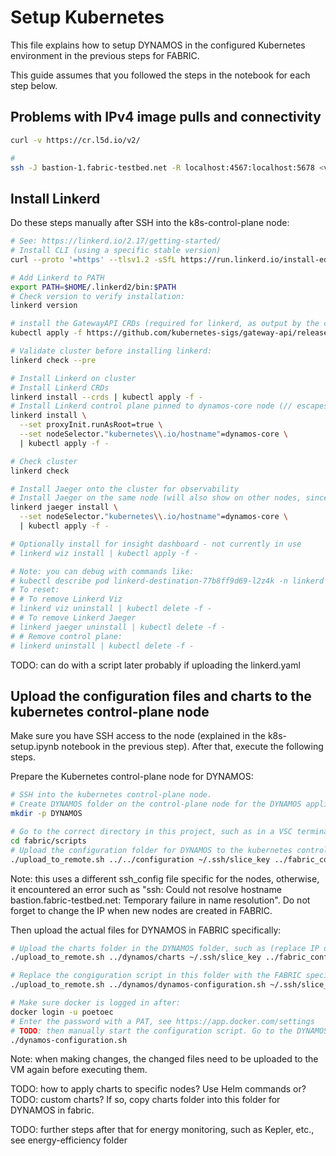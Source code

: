# Setup Kubernetes
This file explains how to setup DYNAMOS in the configured Kubernetes environment in the previous steps for FABRIC.

This guide assumes that you followed the steps in the notebook for each step below.

## Problems with IPv4 image pulls and connectivity
```sh
curl -v https://cr.l5d.io/v2/

# 
ssh -J bastion-1.fabric-testbed.net -R localhost:4567:localhost:5678 <vm IPv6 address>
```


## Install Linkerd
Do these steps manually after SSH into the k8s-control-plane node:
```sh
# See: https://linkerd.io/2.17/getting-started/
# Install CLI (using a specific stable version)
curl --proto '=https' --tlsv1.2 -sSfL https://run.linkerd.io/install-edge | LINKERD2_VERSION=edge-25.4.1 sh

# Add Linkerd to PATH
export PATH=$HOME/.linkerd2/bin:$PATH
# Check version to verify installation:
linkerd version

# install the GatewayAPI CRDs (required for linkerd, as output by the command after installing the CLI)
kubectl apply -f https://github.com/kubernetes-sigs/gateway-api/releases/download/v1.2.1/standard-install.yaml

# Validate cluster before installing linkerd:
linkerd check --pre

# Install Linkerd on cluster
# Install Linkerd CRDs
linkerd install --crds | kubectl apply -f -
# Install Linkerd control plane pinned to dynamos-core node (// escapes the .)
linkerd install \
  --set proxyInit.runAsRoot=true \
  --set nodeSelector."kubernetes\\.io/hostname"=dynamos-core \
  | kubectl apply -f -

# Check cluster
linkerd check

# Install Jaeger onto the cluster for observability
# Install Jaeger on the same node (will also show on other nodes, since it is present on every node)
linkerd jaeger install \
  --set nodeSelector."kubernetes\\.io/hostname"=dynamos-core \
  | kubectl apply -f -

# Optionally install for insight dashboard - not currently in use
# linkerd wiz install | kubectl apply -f -

# Note: you can debug with commands like:
# kubectl describe pod linkerd-destination-77b8ff9d69-l2z4k -n linkerd
# To reset:
# # To remove Linkerd Viz
# linkerd viz uninstall | kubectl delete -f -
# # To remove Linkerd Jaeger
# linkerd jaeger uninstall | kubectl delete -f -
# # Remove control plane:
# linkerd uninstall | kubectl delete -f -
```

TODO: can do with a script later probably if uploading the linkerd.yaml


## Upload the configuration files and charts to the kubernetes control-plane node
Make sure you have SSH access to the node (explained in the k8s-setup.ipynb notebook in the previous step). After that, execute the following steps.

Prepare the Kubernetes control-plane node for DYNAMOS:
```sh
# SSH into the kubernetes control-plane node.
# Create DYNAMOS folder on the control-plane node for the DYNAMOS application:
mkdir -p DYNAMOS

# Go to the correct directory in this project, such as in a VSC terminal in WSL:
cd fabric/scripts
# Upload the configuration folder for DYNAMOS to the kubernetes control-plane node, such as (replace IP of course in the ssh_config file below if necessary):
./upload_to_remote.sh ../../configuration ~/.ssh/slice_key ../fabric_config/ssh_config_upload_script ubuntu dynamos-node "~/DYNAMOS"
```
Note: this uses a different ssh_config file specific for the nodes, otherwise, it encountered an error such as "ssh: Could not resolve hostname bastion.fabric-testbed.net: Temporary failure in name resolution". Do not forget to change the IP when new nodes are created in FABRIC.

Then upload the actual files for DYNAMOS in FABRIC specifically:
```sh
# Upload the charts folder in the DYNAMOS folder, such as (replace IP of course in the ssh_config file below if necessary):
./upload_to_remote.sh ../dynamos/charts ~/.ssh/slice_key ../fabric_config/ssh_config_upload_script ubuntu dynamos-node "~/DYNAMOS"

# Replace the congiguration script in this folder with the FABRIC specific configuration script, such as (replace IP of course in the ssh_config file below if necessary):
./upload_to_remote.sh ../dynamos/dynamos-configuration.sh ~/.ssh/slice_key ../fabric_config/ssh_config_upload_script ubuntu dynamos-node "~/DYNAMOS/configuration"

# Make sure docker is logged in after:
docker login -u poetoec
# Enter the password with a PAT, see https://app.docker.com/settings
# TODO: then manually start the configuration script. Go to the DYNAMOS/configuration folder and execute:
./dynamos-configuration.sh
```
Note: when making changes, the changed files need to be uploaded to the VM again before executing them.

TODO: how to apply charts to specific nodes? Use Helm commands or?
TODO: custom charts? If so, copy charts folder into this folder for DYNAMOS in fabric.

TODO: further steps after that for energy monitoring, such as Kepler, etc., see energy-efficiency folder